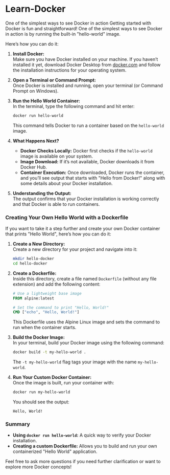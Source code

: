 # Learn-Docker
One of the simplest ways to see Docker in action
Getting started with Docker is fun and straightforward! One of the simplest ways to see Docker in action is by running the built-in "hello-world" image. 

Here’s how you can do it:

1. **Install Docker:**  
   Make sure you have Docker installed on your machine. If you haven’t installed it yet, download Docker Desktop from [docker.com](https://www.docker.com/products/docker-desktop) and follow the installation instructions for your operating system.

2. **Open a Terminal or Command Prompt:**  
   Once Docker is installed and running, open your terminal (or Command Prompt on Windows).

3. **Run the Hello World Container:**  
   In the terminal, type the following command and hit enter:
   ```bash
   docker run hello-world
   ```
   This command tells Docker to run a container based on the `hello-world` image.

4. **What Happens Next?**  
   - **Docker Checks Locally:** Docker first checks if the `hello-world` image is available on your system.
   - **Image Download:** If it’s not available, Docker downloads it from Docker Hub.
   - **Container Execution:** Once downloaded, Docker runs the container, and you’ll see output that starts with "Hello from Docker!" along with some details about your Docker installation.

5. **Understanding the Output:**  
   The output confirms that your Docker installation is working correctly and that Docker is able to run containers.

### Creating Your Own Hello World with a Dockerfile

If you want to take it a step further and create your own Docker container that prints "Hello World", here’s how you can do it:

1. **Create a New Directory:**  
   Create a new directory for your project and navigate into it:
   ```bash
   mkdir hello-docker
   cd hello-docker
   ```

2. **Create a Dockerfile:**  
   Inside this directory, create a file named `Dockerfile` (without any file extension) and add the following content:
   ```dockerfile
   # Use a lightweight base image
   FROM alpine:latest
   
   # Set the command to print "Hello, World!"
   CMD ["echo", "Hello, World!"]
   ```
   This Dockerfile uses the Alpine Linux image and sets the command to run when the container starts.

3. **Build the Docker Image:**  
   In your terminal, build your Docker image using the following command:
   ```bash
   docker build -t my-hello-world .
   ```
   The `-t my-hello-world` flag tags your image with the name `my-hello-world`.

4. **Run Your Custom Docker Container:**  
   Once the image is built, run your container with:
   ```bash
   docker run my-hello-world
   ```
   You should see the output:
   ```
   Hello, World!
   ```

### Summary

- **Using `docker run hello-world`:** A quick way to verify your Docker installation.
- **Creating a custom Dockerfile:** Allows you to build and run your own containerized "Hello World" application.

Feel free to ask more questions if you need further clarification or want to explore more Docker concepts!
